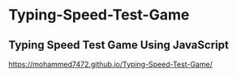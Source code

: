 # Typing-Speed-Test-Game
## Typing Speed Test Game Using JavaScript
https://mohammed7472.github.io/Typing-Speed-Test-Game/

